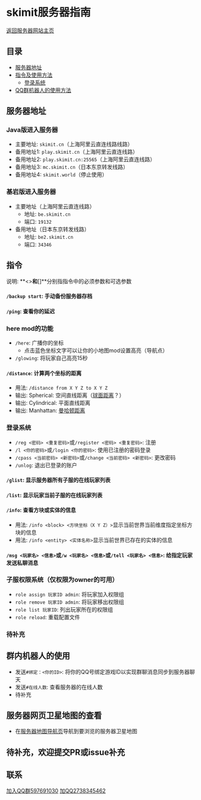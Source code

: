# skimit服务器指南
[返回服务器网站主页](../)  
## 目录
- [服务器地址](#服务器地址)
- [指令及使用方法](#指令)
  - [登录系统](#登录系统)
- [QQ群机器人的使用方法](#群内机器人的使用)
## 服务器地址
### Java版进入服务器
- 主要地址: `skimit.cn`（上海阿里云直连线路线路）  
- 备用地址1: `play.skimit.cn`（上海阿里云直连线路）  
- 备用地址2: `play.skimit.cn:25565`（上海阿里云直连线路）  
- 备用地址3: `mc.skimit.cn`（日本东京转发线路）
- 备用地址4: `skimit.world`（停止使用）  
### 基岩版进入服务器
- 主要地址（上海阿里云直连线路）
  - 地址: `be.skimit.cn`  
  - 端口: `19132`  
- 备用地址（日本东京转发线路）  
  - 地址: `be2.skimit.cn`  
  - 端口: `34346`  

## 指令
说明: **<>**和**[]**分别指指令中的必须参数和可选参数
#### `/backup start`: 手动备份服务器存档
#### `/ping`: 查看你的延迟
### here mod的功能
- `/here`: 广播你的坐标  
  - 点击蓝色坐标文字可以让你的小地图mod设置高亮（导航点）  
- `/glowing`: 将玩家自己高亮15秒  
#### `/distance`: 计算两个坐标的距离
  - 用法: `/distance from X Y Z to X Y Z`  
  - 输出: Spherical: 空间直线距离（[球面距离](https://baike.baidu.com/item/%E7%90%83%E9%9D%A2%E8%B7%9D%E7%A6%BB)？）  
  - 输出: Cylindrical: 平面直线距离  
  - 输出: Manhattan: [曼哈顿距离](https://baike.baidu.com/item/%E6%9B%BC%E5%93%88%E9%A1%BF%E8%B7%9D%E7%A6%BB)  
### 登录系统
  - `/reg <密码> <重复密码>`或`/register <密码> <重复密码>`: 注册  
  - `/l <你的密码>`或`/login <你的密码>`: 使用已注册的密码登录  
  - `/cpass <当前密码> <新密码>`或`/change <当前密码> <新密码>`: 更改密码  
  - `/unlog`: 退出已登录的账户  
#### `/glist`: 显示服务器所有子服的在线玩家列表
#### `/list`: 显示玩家当前子服的在线玩家列表
#### `/info`: 查看方块或实体的信息
  - 用法: `/info <block> <方块坐标（X Y Z）>`显示当前世界当前维度指定坐标方块的信息  
  - 用法: `/info <entity> <实体名称>`显示当前世界已存在的实体的信息  
#### `/msg <玩家名> <信息>`或`/w <玩家名> <信息>`或`/tell <玩家名> <信息>`: 给指定玩家发送**私聊**消息
### 子服权限系统（仅权限为owner的可用）
  - `role assign 玩家ID admin`: 将玩家加入权限组  
  - `role remove 玩家ID admin`: 将玩家移出权限组  
  - `role list 玩家ID`: 列出玩家所在的权限组  
  - `role reload`: 重载配置文件  
### 待补充 

## 群内机器人的使用
- 发送`#绑定：<你的ID>`: 将你的QQ号绑定游戏ID以实现群聊消息同步到服务器聊天  
- 发送`#在线人数`: 查看服务器的在线人数  
- 待补充  

## 服务器网页卫星地图的查看
- 在[服务器地图导航页](../map/)导航到要浏览的服务器卫星地图  

## 待补充，欢迎提交PR或issue补充

## 联系
[加入QQ群597691030](https://jq.qq.com/?_wv=1027&k=5GAlEKg)
[加QQ2738345462](http://wpa.qq.com/msgrd?v=3&uin=2738345462&site=qq&menu=yes)
